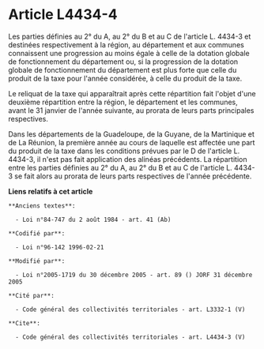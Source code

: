 # Article L4434-4

Les parties définies au 2° du A, au 2° du B et au C de l'article L. 4434-3 et destinées respectivement à la région, au
département et aux communes connaissent une progression au moins égale à celle de la dotation globale de fonctionnement du
département ou, si la progression de la dotation globale de fonctionnement du département est plus forte que celle du produit
de la taxe pour l'année considérée, à celle du produit de la taxe. 

Le reliquat de la taxe qui apparaîtrait après cette répartition fait l'objet d'une deuxième répartition entre la région, le
département et les communes, avant le 31 janvier de l'année suivante, au prorata de leurs parts principales respectives. 

Dans les départements de la Guadeloupe, de la Guyane, de la Martinique et de La Réunion, la première année au cours de
laquelle est affectée une part du produit de la taxe dans les conditions prévues par le D de l'article L. 4434-3, il n'est
pas fait application des alinéas précédents. La répartition entre les parties définies au 2° du A, au 2° du B et au C de
l'article L. 4434-3 se fait alors au prorata de leurs parts respectives de l'année précédente.

**Liens relatifs à cet article**

	**Anciens textes**:

	  - Loi n°84-747 du 2 août 1984 - art. 41 (Ab)

	**Codifié par**:

	  - Loi n°96-142 1996-02-21

	**Modifié par**:

	  - Loi n°2005-1719 du 30 décembre 2005 - art. 89 () JORF 31 décembre 2005

	**Cité par**:

	  - Code général des collectivités territoriales - art. L3332-1 (V)

	**Cite**:

	  - Code général des collectivités territoriales - art. L4434-3 (V)
